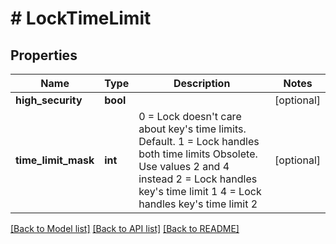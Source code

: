 # # LockTimeLimit

## Properties

Name | Type | Description | Notes
------------ | ------------- | ------------- | -------------
**high_security** | **bool** |  | [optional]
**time_limit_mask** | **int** | 0 &#x3D; Lock doesn&#39;t care about key&#39;s time limits. Default.    1 &#x3D; Lock handles both time limits              Obsolete. Use values 2 and 4 instead    2 &#x3D; Lock handles key&#39;s time limit 1    4 &#x3D; Lock handles key&#39;s time limit 2 | [optional]

[[Back to Model list]](../../README.md#models) [[Back to API list]](../../README.md#endpoints) [[Back to README]](../../README.md)
